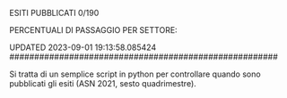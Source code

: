 ESITI PUBBLICATI 0/190 

PERCENTUALI DI PASSAGGIO PER SETTORE:

UPDATED 2023-09-01 19:13:58.085424
###################################################### 

Si tratta di un semplice script in python per controllare quando sono pubblicati gli esiti (ASN 2021, sesto quadrimestre).


